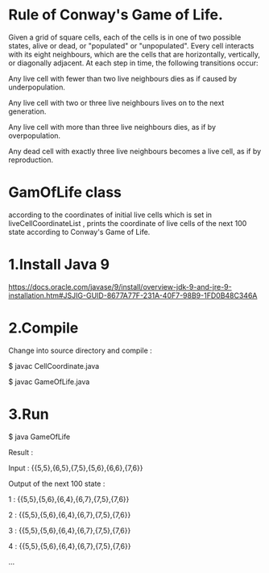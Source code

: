 # Rule of Conway's Game of Life.
Given a grid of square cells, each of the cells is in one of two possible states, alive or dead, or "populated" or "unpopulated". Every cell interacts with its eight neighbours, which are the cells that are horizontally, vertically, or diagonally adjacent. At each step in time, the following transitions occur:

Any live cell with fewer than two live neighbours dies as if caused by underpopulation.

Any live cell with two or three live neighbours lives on to the next generation.

Any live cell with more than three live neighbours dies, as if by overpopulation.

Any dead cell with exactly three live neighbours becomes a live cell, as if by reproduction.

# GamOfLife class
according to the coordinates of initial live cells which is set in liveCellCoordinateList
, prints the coordinate of live cells of the next 100 state according to Conway's Game of Life.

# 1.Install Java 9
https://docs.oracle.com/javase/9/install/overview-jdk-9-and-jre-9-installation.htm#JSJIG-GUID-8677A77F-231A-40F7-98B9-1FD0B48C346A

# 2.Compile
Change into source directory and compile :

$ javac CellCoordinate.java

$ javac GameOfLife.java

# 3.Run
$ java GameOfLife


Result :

Input : {{5,5},{6,5},{7,5},{5,6},{6,6},{7,6}}

Output of the next 100 state :

1 : {{5,5},{5,6},{6,4},{6,7},{7,5},{7,6}}

2 : {{5,5},{5,6},{6,4},{6,7},{7,5},{7,6}}

3 : {{5,5},{5,6},{6,4},{6,7},{7,5},{7,6}}

4 : {{5,5},{5,6},{6,4},{6,7},{7,5},{7,6}}

…
